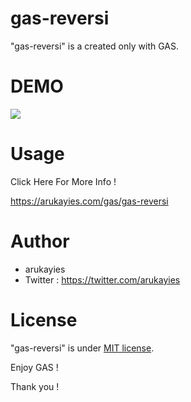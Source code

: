 # gas-reversi

"gas-reversi" is a created only with GAS.

# DEMO

[<img src="https://pbs.twimg.com/ext_tw_video_thumb/1279022821545410560/pu/img/9xb7C4-xfT0SV-Q3.jpg:thumb">](https://video.twimg.com/ext_tw_video/1279022821545410560/pu/vid/952x720/h_HiT5bp0XOJeSvC.mp4)

# Usage

Click Here For More Info !

https://arukayies.com/gas/gas-reversi

# Author

- arukayies
- Twitter : https://twitter.com/arukayies

# License

"gas-reversi" is under [MIT license](https://en.wikipedia.org/wiki/MIT_License).

Enjoy GAS !

Thank you !
